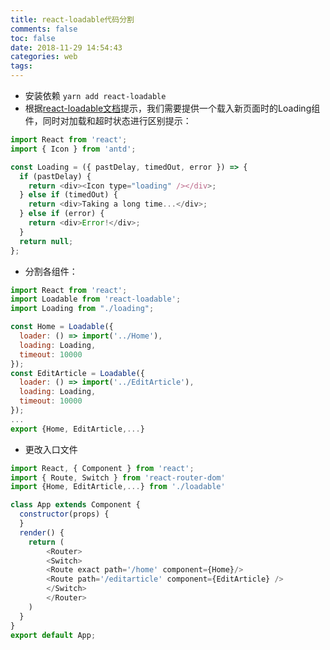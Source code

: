 ```yaml
---
title: react-loadable代码分割
comments: false
toc: false
date: 2018-11-29 14:54:43
categories: web
tags:
---
```


* 安装依赖 `yarn add react-loadable`
* 根据[react-loadable文档](https://github.com/jamiebuilds/react-loadable/blob/master/README.md)提示，我们需要提供一个载入新页面时的Loading组件，同时对加载和超时状态进行区别提示：

``` js
import React from 'react';
import { Icon } from 'antd';

const Loading = ({ pastDelay, timedOut, error }) => {
  if (pastDelay) {
    return <div><Icon type="loading" /></div>;
  } else if (timedOut) {
    return <div>Taking a long time...</div>;
  } else if (error) {
    return <div>Error!</div>;
  }
  return null;
};
```


* 分割各组件：

``` js
import React from 'react';
import Loadable from 'react-loadable';
import Loading from "./loading";

const Home = Loadable({
  loader: () => import('../Home'),
  loading: Loading,
  timeout: 10000
});
const EditArticle = Loadable({
  loader: () => import('../EditArticle'),
  loading: Loading,
  timeout: 10000
});
...
export {Home, EditArticle,...}
```

* 更改入口文件

``` js
import React, { Component } from 'react';
import { Route, Switch } from 'react-router-dom'
import {Home, EditArticle,...} from './loadable'

class App extends Component {  
  constructor(props) {
  }
  render() {
    return (
        <Router>
        <Switch>
        <Route exact path='/home' component={Home}/>
        <Route path='/editarticle' component={EditArticle} />
        </Switch>
        </Router>
    )
  }
}
export default App;
```
